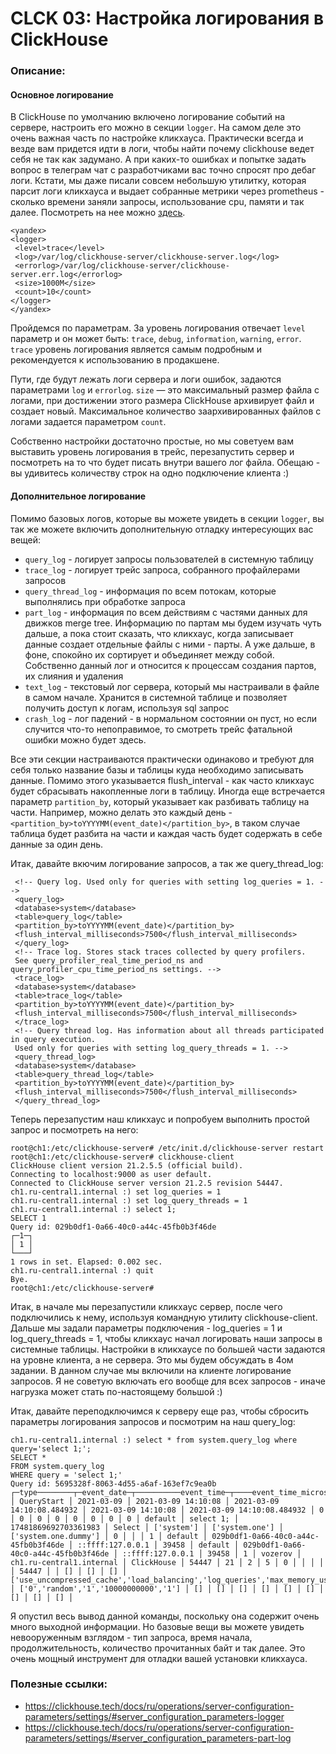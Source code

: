 <div>
<h1>CLCK 03: Настройка логирования в ClickHouse</h1>
<div>
<h3><strong>Описание:</strong></h3>
<h4>Основное логирование</h4>
<p>В ClickHouse по умолчанию включено логирование событий на сервере, настроить его можно в секции <code>logger</code>. На самом деле это очень важная часть по настройке кликхауса. Практически всегда и везде вам придется идти в логи, чтобы найти почему clickhouse ведет себя не так как задумано. А при каких-то ошибках и попытке задать вопрос в телеграм чат с разработчиками вас точно спросят про дебаг логи. Кстати, мы даже писали совсем небольшую утилитку, которая парсит логи кликхауса и выдает собранные метрики через prometheus - сколько времени заняли запросы, использование cpu, памяти и так далее. Посмотреть на нее можно <a href="https://github.com/vozerov/prometheus-clickhouselog-exporter">здесь</a>.</p>
<pre><code>&lt;yandex&gt;
&lt;logger&gt;
 &lt;level&gt;trace&lt;/level&gt;
 &lt;log&gt;/var/log/clickhouse-server/clickhouse-server.log&lt;/log&gt;
 &lt;errorlog&gt;/var/log/clickhouse-server/clickhouse-server.err.log&lt;/errorlog&gt;
 &lt;size&gt;1000M&lt;/size&gt;
 &lt;count&gt;10&lt;/count&gt;
&lt;/logger&gt;
&lt;/yandex&gt;
</code></pre>
<p>Пройдемся по параметрам. За уровень логирования отвечает <code>level</code> параметр и он может быть: <code>trace</code>, <code>debug</code>, <code>information</code>, <code>warning</code>, <code>error</code>. <code>trace</code> уровень логирования является самым подробным и рекомендуется к использованию в продакшене.</p>
<p>Пути, где будут лежать логи сервера и логи ошибок, задаются параметрами <code>log</code> и <code>errorlog</code>. <code>size</code> &mdash; это максимальный размер файла с логами, при достижении этого размера ClickHouse архивирует файл и создает новый. Максимальное количество заархивированных файлов с логами задается параметром <code>count</code>.</p>
<p>Собственно настройки достаточно простые, но мы советуем вам выставить уровень логирования в трейс, перезапустить сервер и посмотреть на то что будет писать внутри вашего лог файла. Обещаю - вы удивитесь количеству строк на одно подключение клиента :)</p>
<h4>Дополнительное логирование</h4>
<p>Помимо базовых логов, которые вы можете увидеть в секции <code>logger</code>, вы так же можете включить дополнительную отладку интересующих вас вещей:</p>
<ul>
<li><code>query_log</code> - логирует запросы пользователей в системную таблицу</li>
<li><code>trace_log</code> - логирует трейс запроса, собранного профайлерами запросов</li>
<li><code>query_thread_log</code> - информация по всем потокам, которые выполнялись при обработке запроса</li>
<li><code>part_log</code> - информация по всем действиям с частями данных для движков merge tree. Информацию по партам мы будем изучать чуть дальше, а пока стоит сказать, что кликхаус, когда записывает данные создает отдельные файлы с ними - парты. А уже дальше, в фоне, спокойно их сортирует и объединяет между собой. Собственно данный лог и относится к процессам создания партов, их слияния и удаления</li>
<li><code>text_log</code> - текстовый лог сервера, который мы настраивали в файле в самом начале. Хранится в системной таблице и позволяет получить доступ к логам, используя sql запрос</li>
<li><code>crash_log</code> - лог падений - в нормальном состоянии он пуст, но если случится что-то непоправимое, то смотреть трейс фатальной ошибки можно будет здесь.</li>
</ul>
<p>Все эти секции настраиваются практически одинаково и требуют для себя только название базы и таблицы куда необходимо записывать данные. Помимо этого указывается flush_interval - как часто кликхаус будет сбрасывать накопленные логи в таблицу. Иногда еще встречается параметр <code>partition_by</code>, который указывает как разбивать таблицу на части. Например, можно делать это каждый день - <code>&lt;partition_by&gt;toYYYYMM(event_date)&lt;/partition_by&gt;</code>, в таком случае таблица будет разбита на части и каждая часть будет содержать в себе данные за один день.</p>
<p>Итак, давайте вкючим логирование запросов, а так же query_thread_log:</p>
<pre><code> &lt;!-- Query log. Used only for queries with setting log_queries = 1. --&gt;
 &lt;query_log&gt;
 &lt;database&gt;system&lt;/database&gt;
 &lt;table&gt;query_log&lt;/table&gt;
 &lt;partition_by&gt;toYYYYMM(event_date)&lt;/partition_by&gt;
 &lt;flush_interval_milliseconds&gt;7500&lt;/flush_interval_milliseconds&gt;
 &lt;/query_log&gt;
 &lt;!-- Trace log. Stores stack traces collected by query profilers.
 See query_profiler_real_time_period_ns and query_profiler_cpu_time_period_ns settings. --&gt;
 &lt;trace_log&gt;
 &lt;database&gt;system&lt;/database&gt;
 &lt;table&gt;trace_log&lt;/table&gt;
 &lt;partition_by&gt;toYYYYMM(event_date)&lt;/partition_by&gt;
 &lt;flush_interval_milliseconds&gt;7500&lt;/flush_interval_milliseconds&gt;
 &lt;/trace_log&gt;
 &lt;!-- Query thread log. Has information about all threads participated in query execution.
 Used only for queries with setting log_query_threads = 1. --&gt;
 &lt;query_thread_log&gt;
 &lt;database&gt;system&lt;/database&gt;
 &lt;table&gt;query_thread_log&lt;/table&gt;
 &lt;partition_by&gt;toYYYYMM(event_date)&lt;/partition_by&gt;
 &lt;flush_interval_milliseconds&gt;7500&lt;/flush_interval_milliseconds&gt;
 &lt;/query_thread_log&gt;
</code></pre>
<p>Теперь перезапустим наш кликхаус и попробуем выполнить простой запрос и посмотреть на него:</p>
<pre><code>root@ch1:/etc/clickhouse-server# /etc/init.d/clickhouse-server restart
root@ch1:/etc/clickhouse-server# clickhouse-client
ClickHouse client version 21.2.5.5 (official build).
Connecting to localhost:9000 as user default.
Connected to ClickHouse server version 21.2.5 revision 54447.
ch1.ru-central1.internal :) set log_queries = 1
ch1.ru-central1.internal :) set log_query_threads = 1
ch1.ru-central1.internal :) select 1;
SELECT 1
Query id: 029b0df1-0a66-40c0-a44c-45fb0b3f46de
┌─1─┐
│ 1 │
└───┘
1 rows in set. Elapsed: 0.002 sec.
ch1.ru-central1.internal :) quit
Bye.
root@ch1:/etc/clickhouse-server#
</code></pre>
<p>Итак, в начале мы перезапустили кликхаус сервер, после чего подключились к нему, используя командную утилиту clickhouse-client. Дальше мы задали параметры подключения - log_queries = 1 и log_query_threads = 1, чтобы кликхаус начал логировать наши запросы в системные таблицы. Настройки в кликхаусе по большей части задаются на уровне клиента, а не сервера. Это мы будем обсуждать в 4ом задании. В данном случае мы включили на клиенте логирование запросов. Я не советую включать его вообще для всех запросов - иначе нагрузка может стать по-настоящему большой :)</p>
<p>Итак, давайте переподключимся к серверу еще раз, чтобы сбросить параметры логирования запросов и посмотрим на наш query_log:</p>
<pre><code>ch1.ru-central1.internal :) select * from system.query_log where query='select 1;';
SELECT *
FROM system.query_log
WHERE query = 'select 1;'
Query id: 5695328f-8063-4d55-a6af-163ef7c9ea0b
┌─type────────┬─event_date─┬──────────event_time─┬────event_time_microseconds─┬────query_start_time─┬─query_start_time_microseconds─┬─query_duration_ms─┬─read_rows─┬─read_bytes─┬─written_rows─┬─written_bytes─┬─result_rows─┬─result_bytes─┬─memory_usage─┬─current_database─┬─query─────┬─normalized_query_hash─┬─query_kind─┬─databases──┬─tables─────────┬─columns──────────────┬─exception_code─┬─exception─┬─stack_trace─┬─is_initial_query─┬─user────┬─query_id─────────────────────────────┬─address──────────┬──port─┬─initial_user─┬─initial_query_id─────────────────────┬─initial_address──┬─initial_port─┬─interface─┬─os_user─┬─client_hostname──────────┬─client_name─┬─client_revision─┬─client_version_major─┬─client_version_minor─┬─client_version_patch─┬─http_method─┬─http_user_agent─┬─http_referer─┬─forwarded_for─┬─quota_key─┬─revision─┬─log_comment─┬─thread_ids──┬─ProfileEvents.Names────────────────────────────────────────────────────────────────────────────────────────────────────────────────────────────────────────────────────────────────────────────────────────────────────────────────────────────────────────┬─ProfileEvents.Values─────────────────────────────────────┬─Settings.Names───────────────────────────────────────────────────────────────────────────────────┬─Settings.Values──────────────────────┬─used_aggregate_functions─┬─used_aggregate_function_combinators─┬─used_database_engines─┬─used_data_type_families─┬─used_dictionaries─┬─used_formats─┬─used_functions─┬─used_storages─┬─used_table_functions─┐
│ QueryStart │ 2021-03-09 │ 2021-03-09 14:10:08 │ 2021-03-09 14:10:08.484932 │ 2021-03-09 14:10:08 │ 2021-03-09 14:10:08.484932 │ 0 │ 0 │ 0 │ 0 │ 0 │ 0 │ 0 │ 0 │ default │ select 1; │ 17481869692703361983 │ Select │ ['system'] │ ['system.one'] │ ['system.one.dummy'] │ 0 │ │ │ 1 │ default │ 029b0df1-0a66-40c0-a44c-45fb0b3f46de │ ::ffff:127.0.0.1 │ 39458 │ default │ 029b0df1-0a66-40c0-a44c-45fb0b3f46de │ ::ffff:127.0.0.1 │ 39458 │ 1 │ vozerov │ ch1.ru-central1.internal │ ClickHouse │ 54447 │ 21 │ 2 │ 5 │ 0 │ │ │ │ │ 54447 │ │ [] │ [] │ [] │ ['use_uncompressed_cache','load_balancing','log_queries','max_memory_usage','log_query_threads'] │ ['0','random','1','10000000000','1'] │ [] │ [] │ [] │ [] │ [] │ [] │ [] │ [] │ [] │
</code></pre>
<p>Я опустил весь вывод данной команды, поскольку она содержит очень много выходной информации. Но базовые вещи вы можете увидеть невооруженным взглядом - тип запроса, время начала, продолжительность, количество прочитанных байт и так далее. Это очень мощный инструмент для отладки вашей установки кликхауса.</p>
<h3><strong>Полезные ссылки:</strong></h3>
<ul>
<li><a href="https://clickhouse.tech/docs/ru/operations/server-configuration-parameters/settings/#server_configuration_parameters-logger">https://clickhouse.tech/docs/ru/operations/server-configuration-parameters/settings/#server_configuration_parameters-logger</a></li>
<li><a href="https://clickhouse.tech/docs/ru/operations/server-configuration-parameters/settings/#server_configuration_parameters-part-log">https://clickhouse.tech/docs/ru/operations/server-configuration-parameters/settings/#server_configuration_parameters-part-log</a></li>
</ul>
</div>
</div>

